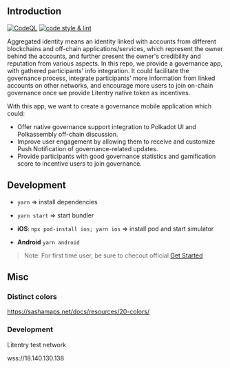 ## Introduction
[![CodeQL](https://github.com/litentry/litentry-app/actions/workflows/codeql-analysis.yml/badge.svg)](https://github.com/litentry/litentry-app/actions/workflows/codeql-analysis.yml)
[![code style & lint](https://github.com/litentry/litentry-app/actions/workflows/code-style-lint.yml/badge.svg)](https://github.com/litentry/litentry-app/actions/workflows/code-style-lint.yml)

Aggregated identity means an identity linked with accounts from different blockchains and off-chain applications/services, which represent the owner behind the accounts, and further present the owner's credibility and reputation from various aspects. In this repo, we provide a governance app, with gathered participants' info integration. It could facilitate the governance process, integrate participants' more information from linked accounts on other networks, and encourage more users to join on-chain governance once we provide Litentry native token as incentives.


With this app, we want to create a governance mobile application which could:

* Offer native governance support integration to Polkadot UI and Polkassembly off-chain discussion.
* Improve user engagement by allowing them to receive and customize Push Notification of governance-related updates.
* Provide participants with good governance statistics and gamification score to incentive users to join governance.

## Development

* `yarn` => install dependencies
* `yarn start` => start bundler

* **iOS**:  `npx pod-install ios; yarn ios` => install pod and start simulator
* **Android** `yarn android`

> Note: For first time user, be sure to checout official [Get Started](https://reactnative.dev/docs/getting-Started)

## Misc

### Distinct colors
https://sashamaps.net/docs/resources/20-colors/


### Development

Litentry test network

wss://18.140.130.138
